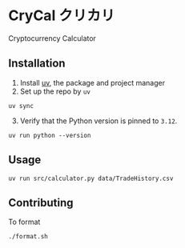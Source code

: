 # CryCal クリカリ
Cryptocurrency Calculator 

## Installation
1. Install [uv](https://github.com/astral-sh/uv), the package and project manager
2. Set up the repo by `uv`
```
uv sync
```
3. Verify that the Python version is pinned to `3.12`.
```
uv run python --version
```

## Usage
```
uv run src/calculator.py data/TradeHistory.csv
```

## Contributing
To format
```
./format.sh
```
